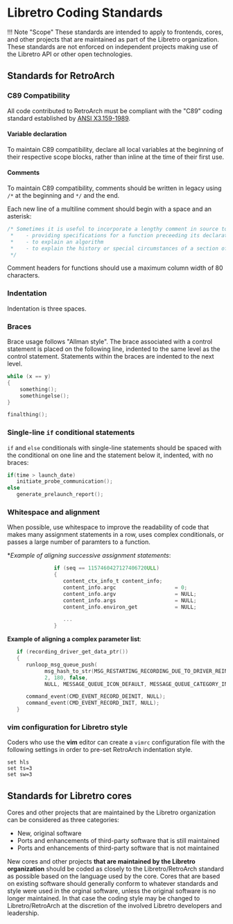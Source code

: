 # Libretro Coding Standards

!!! Note "Scope"
    These standards are intended to apply to frontends, cores, and other projects that are maintained as part of the Libretro organization. These standards are not enforced on independent projects making use of the Libretro API or other open technologies.

## Standards for RetroArch

### C89 Compatibility

All code contributed to RetroArch must be compliant with the "C89" coding standard established by [ANSI X3.159-1989](https://web.archive.org/web/20110306044509/http://flash-gordon.me.uk/ansi.c.txt).

####  Variable declaration
To maintain C89 compatibility, declare all local variables at the beginning of their respective scope blocks, rather than inline at the time of their first use.

#### Comments
To maintain C89 compatibility, comments should be written in legacy using `/*` at the beginning and `*/` and the end.

Each new line of a multiline comment should begin with a space and an asterisk:

```c
/* Sometimes it is useful to incorporate a lengthy comment in source to name a few examples:
 *    - providing specifications for a function preceeding its declaration
 *    - to explain an algorithm
 *    - to explain the history or special circumstances of a section of code
 */
```
Comment headers for functions should use a maximum column width of 80 characters. 

### Indentation

Indentation is three spaces.

### Braces

Brace usage follows "Allman style". The brace associated with a control statement is placed on the following line, indented to the same level as the control statement. Statements within the braces are indented to the next level.

```c
while (x == y)
{
    something();
    somethingelse();
}

finalthing();
```

### Single-line `if` conditional statements

`if` and `else` conditionals with single-line statements should be spaced with the conditional on one line and the statement below it, indented, with no braces:

```c
if(time > launch_date)
   initiate_probe_communication();
else
   generate_prelaunch_report();
```

### Whitespace and alignment

When possible, use whitespace to improve the readability of code that makes many assignment statements in a row, uses complex conditionals, or passes a large number of paramters to a function.

**Example of aligning successive assignment statements*:

```c
               if (seq == 1157460427127406720ULL)
               {
                  content_ctx_info_t content_info;
                  content_info.argc                   = 0;
                  content_info.argv                   = NULL;
                  content_info.args                   = NULL;
                  content_info.environ_get            = NULL;

                  ...
               }
```

**Example of aligning a complex parameter list**:

```c
   if (recording_driver_get_data_ptr())
   {
      runloop_msg_queue_push(
            msg_hash_to_str(MSG_RESTARTING_RECORDING_DUE_TO_DRIVER_REINIT),
            2, 180, false,
            NULL, MESSAGE_QUEUE_ICON_DEFAULT, MESSAGE_QUEUE_CATEGORY_INFO);

      command_event(CMD_EVENT_RECORD_DEINIT, NULL);
      command_event(CMD_EVENT_RECORD_INIT, NULL);
   }
```

### vim configuration for Libretro style

Coders who use the **vim** editor can create a `vimrc` configuration file with the following settings in order to pre-set RetroArch indentation style.

```
set hls
set ts=3
set sw=3
```

## Standards for Libretro cores

Cores and other projects that are maintained by the Libretro organization can be considered as three categories:

  * New, original software
  * Ports and enhancements of third-party software that is still maintained
  * Ports and enhancements of third-party software that is not maintained
  
New cores and other projects **that are maintained by the Libretro organization** should be coded as closely to the Libretro/RetroArch standard as possible based on the language used by the core. Cores that are based on existing software should generally conform to whatever standards and style were used in the orginal software, unless the original software is no longer maintained. In that case the coding style may be changed to Libretro/RetroArch at the discretion of the involved Libretro developers and leadership.
